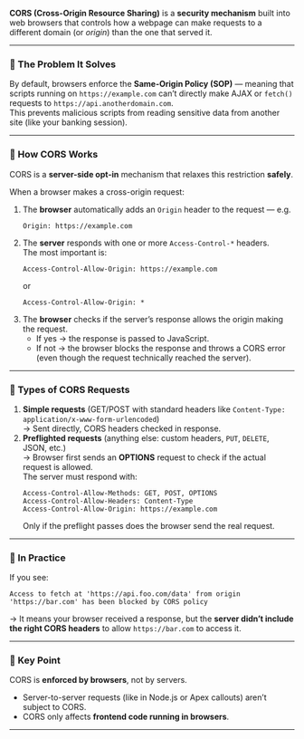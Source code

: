 **CORS (Cross-Origin Resource Sharing)** is a **security mechanism** built into web browsers that controls how a webpage can make requests to a different domain (or *origin*) than the one that served it.  

---

### 🔹 The Problem It Solves
By default, browsers enforce the **Same-Origin Policy (SOP)** — meaning that scripts running on `https://example.com` can’t directly make AJAX or `fetch()` requests to `https://api.anotherdomain.com`.  
This prevents malicious scripts from reading sensitive data from another site (like your banking session).

---

### 🔹 How CORS Works
CORS is a **server-side opt-in** mechanism that relaxes this restriction **safely**.

When a browser makes a cross-origin request:
1. The **browser** automatically adds an `Origin` header to the request — e.g.  
   ```
   Origin: https://example.com
   ```
2. The **server** responds with one or more `Access-Control-*` headers.  
   The most important is:  
   ```
   Access-Control-Allow-Origin: https://example.com
   ```
   or  
   ```
   Access-Control-Allow-Origin: *
   ```
3. The **browser** checks if the server’s response allows the origin making the request.
   - If yes → the response is passed to JavaScript.
   - If not → the browser blocks the response and throws a CORS error (even though the request technically reached the server).

---

### 🔹 Types of CORS Requests
1. **Simple requests** (GET/POST with standard headers like `Content-Type: application/x-www-form-urlencoded`)  
   → Sent directly, CORS headers checked in response.
2. **Preflighted requests** (anything else: custom headers, `PUT`, `DELETE`, JSON, etc.)  
   → Browser first sends an **OPTIONS** request to check if the actual request is allowed.  
     The server must respond with:  
     ```
     Access-Control-Allow-Methods: GET, POST, OPTIONS
     Access-Control-Allow-Headers: Content-Type
     Access-Control-Allow-Origin: https://example.com
     ```
     Only if the preflight passes does the browser send the real request.

---

### 🔹 In Practice
If you see:
```
Access to fetch at 'https://api.foo.com/data' from origin 'https://bar.com' has been blocked by CORS policy
```
→ It means your browser received a response, but the **server didn’t include the right CORS headers** to allow `https://bar.com` to access it.

---

### 🔹 Key Point
CORS is **enforced by browsers**, not by servers.  
- Server-to-server requests (like in Node.js or Apex callouts) aren’t subject to CORS.
- CORS only affects **frontend code running in browsers**.

---
